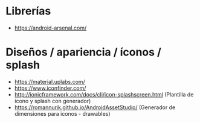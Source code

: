 # Librerías

* https://android-arsenal.com/

# Diseños / apariencia / íconos / splash

* https://material.uplabs.com/
* https://www.iconfinder.com/
* http://ionicframework.com/docs/cli/icon-splashscreen.html (Plantilla de ícono y splash con generador)
* https://romannurik.github.io/AndroidAssetStudio/ (Generador de dimensiones para iconos - drawables)

